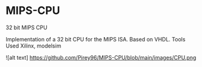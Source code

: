 # MIPS-CPU
32 bit MIPS CPU


Implementation of a 32 bit CPU for the MIPS ISA. Based on VHDL. 
Tools Used Xilinx, modelsim

![alt text] https://github.com/Pirey96/MIPS-CPU/blob/main/images/CPU.png
